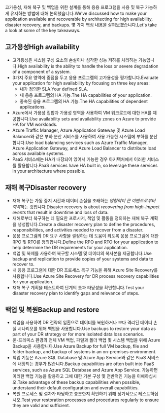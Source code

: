<span data-ttu-id="4ec0c-101">고가용성, 재해 복구 및 백업을 위한 설계를 통해 응용 프로그램을 사용 및 복구 가능하게 유지하는 방법에 대해 논의했습니다.</span><span class="sxs-lookup"><span data-stu-id="4ec0c-101">We've discussed how to make your application available and recoverable by architecting for high availability, disaster recovery, and backups.</span></span> <span data-ttu-id="4ec0c-102">몇 가지 핵심 내용을 살펴보겠습니다.</span><span class="sxs-lookup"><span data-stu-id="4ec0c-102">Let's take a look at some of the key takeaways.</span></span>

## <a name="high-availability"></a><span data-ttu-id="4ec0c-103">고가용성</span><span class="sxs-lookup"><span data-stu-id="4ec0c-103">High availability</span></span>

- <span data-ttu-id="4ec0c-104">고가용성은 시스템 구성 요소의 손실이나 심각한 성능 저하를 처리하는 기능입니다.</span><span class="sxs-lookup"><span data-stu-id="4ec0c-104">High availability is the ability to handle the loss or severe degradation of a component of a system.</span></span>
- <span data-ttu-id="4ec0c-105">3가지 주요 영역에 중점을 두고 응용 프로그램의 고가용성을 평가합니다.</span><span class="sxs-lookup"><span data-stu-id="4ec0c-105">Evaluate your application for high availability by focusing on three key areas:</span></span>
  - <span data-ttu-id="4ec0c-106">내가 정의한 SLA.</span><span class="sxs-lookup"><span data-stu-id="4ec0c-106">Your defined SLA.</span></span>
  - <span data-ttu-id="4ec0c-107">내 응용 프로그램의 HA 기능.</span><span class="sxs-lookup"><span data-stu-id="4ec0c-107">The HA capabilities of your application.</span></span>
  - <span data-ttu-id="4ec0c-108">종속된 응용 프로그램의 HA 기능.</span><span class="sxs-lookup"><span data-stu-id="4ec0c-108">The HA capabilities of dependent applications.</span></span>
- <span data-ttu-id="4ec0c-109">Azure에서 가용성 집합과 가용성 영역을 사용하여 VM 워크로드에 대한 HA를 제공합니다.</span><span class="sxs-lookup"><span data-stu-id="4ec0c-109">Use availability sets and availability zones on Azure to provide HA for VM workloads.</span></span>
- <span data-ttu-id="4ec0c-110">Azure Traffic Manager, Azure Application Gateway 및 Azure Load Balancer와 같은 부하 분산 서비스를 사용하여 사용 가능한 시스템에 부하를 분산합니다.</span><span class="sxs-lookup"><span data-stu-id="4ec0c-110">Use load balancing services such as Azure Traffic Manager, Azure Application Gateway, and Azure Load Balancer to distribute load across available systems.</span></span>
- <span data-ttu-id="4ec0c-111">PaaS 서비스에는 HA가 내장되어 있어서 가능한 경우 아키텍처에서 이러한 서비스를 활용합니다.</span><span class="sxs-lookup"><span data-stu-id="4ec0c-111">PaaS services have HA built in, so leverage these services in your architecture where possible.</span></span>

## <a name="disaster-recovery"></a><span data-ttu-id="4ec0c-112">재해 복구</span><span class="sxs-lookup"><span data-stu-id="4ec0c-112">Disaster recovery</span></span>

- <span data-ttu-id="4ec0c-113">재해 복구는 가동 중지 시간과 데이터 손실을 초래하는 *영향력이 큰 이벤트로부터 회복*하는 것입니다.</span><span class="sxs-lookup"><span data-stu-id="4ec0c-113">Disaster recovery is about *recovering from high-impact events* that result in downtime and loss of data.</span></span>
- <span data-ttu-id="4ec0c-114">재해로부터 복구하는 데 필요한 프로시저, 책임 및 활동을 정의하는 재해 복구 계획을 생성합니다.</span><span class="sxs-lookup"><span data-stu-id="4ec0c-114">Create a disaster recovery plan to define the procedures, responsibilities, and activities needed to recover from a disaster.</span></span>
- <span data-ttu-id="4ec0c-115">응용 프로그램의 DR 요구 사항을 결정하는 데 도움이 되도록 응용 프로그램에 대한 RPO 및 RTO를 정의합니다.</span><span class="sxs-lookup"><span data-stu-id="4ec0c-115">Define the RPO and RTO for your application to help determine the DR requirements for your application.</span></span>
- <span data-ttu-id="4ec0c-116">백업 및 복제를 사용하여 복구할 시스템 및 데이터의 복사본을 제공합니다.</span><span class="sxs-lookup"><span data-stu-id="4ec0c-116">Use backup and replication to provide copies of your systems and data to recover to.</span></span>
- <span data-ttu-id="4ec0c-117">내 응용 프로그램에 대한 DR 프로세스 복구 기능을 위해 Azure Site Recovery를 사용합니다.</span><span class="sxs-lookup"><span data-stu-id="4ec0c-117">Use Azure Site Recovery for DR process recovery capabilities for your application.</span></span>
- <span data-ttu-id="4ec0c-118">재해 복구 계획을 테스트하여 단계의 틈과 타당성을 확인합니다.</span><span class="sxs-lookup"><span data-stu-id="4ec0c-118">Test your disaster recovery plan to identify gaps and relevance of steps.</span></span>

## <a name="backup-and-restore"></a><span data-ttu-id="4ec0c-119">백업 및 복원</span><span class="sxs-lookup"><span data-stu-id="4ec0c-119">Backup and restore</span></span>

- <span data-ttu-id="4ec0c-120">백업을 사용하여 DR 전략의 일환으로 데이터를 복원하거나 보다 격리된 데이터 손실 시나리오를 위해 백업을 사용합니다.</span><span class="sxs-lookup"><span data-stu-id="4ec0c-120">Use backups to restore your data as part of your DR strategy or for more isolated data loss scenarios.</span></span>
- <span data-ttu-id="4ec0c-121">온-프레미스 환경의 전체 VM 백업, 파일과 폴더 백업 및 시스템 백업을 위해 Azure Backup을 사용합니다.</span><span class="sxs-lookup"><span data-stu-id="4ec0c-121">Use Azure Backup for full VM backup, file and folder backup, and backup of systems in an on-premises environment.</span></span>
- <span data-ttu-id="4ec0c-122">백업 기능은 Azure SQL Database 및 Azure App Service와 같은 PaaS 서비스에 내장되는 경우가 많습니다.</span><span class="sxs-lookup"><span data-stu-id="4ec0c-122">Backup capabilities are often built into PaaS services, such as Azure SQL Database and Azure App Service.</span></span> <span data-ttu-id="4ec0c-123">가능하면 이러한 백업 기능을 활용하고 그에 대한 기본 구성 및 전반적인 기능을 이해하십시오.</span><span class="sxs-lookup"><span data-stu-id="4ec0c-123">Take advantage of these backup capabilities when possible, understand their default configuration and overall capabilities.</span></span>
- <span data-ttu-id="4ec0c-124">복원 프로세스 및 절차가 타당하고 충분한지 확인하기 위해 정기적으로 테스트하십시오.</span><span class="sxs-lookup"><span data-stu-id="4ec0c-124">Test your restoration processes and procedures regularly to ensure they are valid and sufficient.</span></span>
